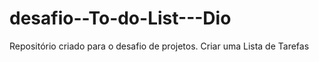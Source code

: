 # desafio--To-do-List---Dio
Repositório criado para o desafio de projetos.
Criar uma Lista de Tarefas
